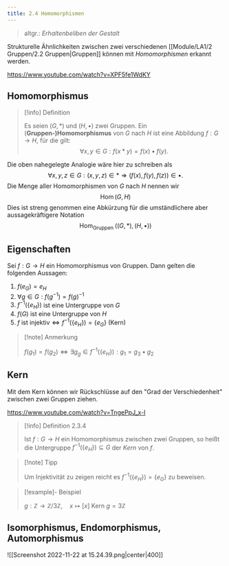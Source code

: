 ```yaml
---
title: 2.4 Homomorphismen
---
```


> altgr.: *Erhaltenbeliben der Gestalt*

Strukturelle Ähnlichkeiten zwischen zwei verschiedenen [[Module/LA1/2 Gruppen/2.2 Gruppen|Gruppen]] können mit *Homomorphismen* erkannt werden. 

https://www.youtube.com/watch?v=XPF5fe1WdKY

## Homomorphismus

> [!info] Definition 
> 
> Es seien $(G, *)$ und $(H, \bullet)$ zwei Gruppen. 
> Ein (**Gruppen-)Homomorphismus** von $G$ nach $H$ ist eine Abbildung $f: G \longrightarrow H$, für die gilt:
> $$
> \forall x, y \in G: f(x * y)=f(x) \bullet f(y) .
> $$


Die oben nahegelegte Analogie wäre hier zu schreiben als
$$
\forall x, y, z \in G:(x, y, z) \in * \Rightarrow(f(x), f(y), f(z)) \in \bullet .
$$
Die Menge aller Homomorphismen von $G$ nach $H$ nennen wir 
$$\operatorname{Hom}(G, H)$$
Dies ist streng genommen eine Abkürzung für die umständlichere aber aussagekräftigere Notation $$\operatorname{Hom}_{\text {Gruppen }}((G, *),(H, \bullet))$$

## Eigenschaften

Sei $f: G \to H$ ein Homomorphismus von Gruppen. Dann gelten die folgenden Aussagen:

1. $f(e_{G})=e_{H}$
2. $\forall g \in G : f(g^{-1})=f(g)^{-1}$
3. $f^{-1}(\{ e_{H} \})$ ist eine Untergruppe von $G$
4. $f(G)$ ist eine Untergruppe von $H$
5. $f \text{ ist injektiv}\iff f^{-1}(\{ e_{H} \})=\{ e_{G} \}$ (Kern)

> [!note] Anmerkung
> 
> $f(g_{1})=f(g_{2})\iff \exists g_{g} \in f^{-1}(\{ e_{H} \}) : g_{1}=g_{3} \bullet g_{2}$

## Kern

Mit dem Kern können wir Rückschlüsse auf den "Grad der Verschiedenheit" zwischen zwei Gruppen ziehen.

https://www.youtube.com/watch?v=TngePpJ_x-I

> [!info] Definition 2.3.4
> 
> Ist $f: G \longrightarrow H$ ein Homomorphismus zwischen zwei Gruppen, so heißt die Untergruppe $f^{-1}\left(\left\{e_H\right\}\right) \subseteq G$ der *Kern* von $f$.

   > [!note] Tipp
   > 
   > Um Injektivität zu zeigen reicht es $f^{-1}(\{ e_{H} \})=\{ e_{G} \}$ zu beweisen.
   
> [!example]- Beispiel 
> 
> $g : \mathbb{Z} \to \mathbb{Z} \text{/}3\mathbb{Z}, \quad x \mapsto [x]$
> $\text{Kern } g=3\mathbb{Z}$

## Isomorphismus, Endomorphismus, Automorphismus

![[Screenshot 2022-11-22 at 15.24.39.png|center|400]]
